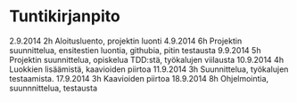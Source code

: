 # Tuntikirjanpito
2.9.2014    2h  Aloitusluento, projektin luonti
4.9.2014    6h  Projektin suunnittelua, ensitestien luontia, githubia, pitin testausta
9.9.2014    5h  Projektin suunnittelua, opiskelua TDD:stä, työkalujen viilausta
10.9.2014   4h  Luokkien lisäämistä, kaavioiden piirtoa
11.9.2014   3h  Suunnittelua, työkalujen testaamista.
17.9.2014	3h	Kaavioiden piirtoa
18.9.2014	8h	Ohjelmointia, suunnnittelua, testausta